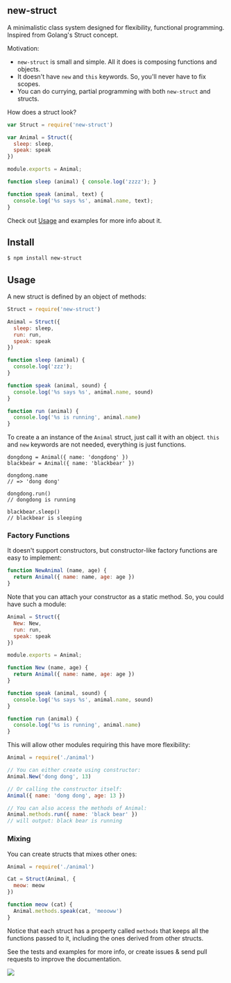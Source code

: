 ## new-struct

A minimalistic class system designed for flexibility, functional programming. Inspired from Golang's Struct concept.

Motivation:

* `new-struct` is small and simple. All it does is composing functions and objects.
* It doesn't have `new` and `this` keywords. So, you'll never have to fix scopes.
* You can do currying, partial programming with both `new-struct` and structs.

How does a struct look?

```js
var Struct = require('new-struct')

var Animal = Struct({
  sleep: sleep,
  speak: speak
})

module.exports = Animal;

function sleep (animal) { console.log('zzzz'); }

function speak (animal, text) { 
  console.log('%s says %s', animal.name, text);
}
```

Check out [Usage](#usage) and examples for more info about it.

## Install

```bash
$ npm install new-struct
```

## Usage

A new struct is defined by an object of methods:

```js
Struct = require('new-struct')

Animal = Struct({
  sleep: sleep,
  run: run,
  speak: speak
})

function sleep (animal) {
  console.log('zzz');
}

function speak (animal, sound) {
  console.log('%s says %s', animal.name, sound)
}

function run (animal) {
  console.log('%s is running', animal.name)
}
```

To create a an instance of the `Animal` struct, just call it with an object.
`this` and `new` keywords are not needed, everything is just functions.

```
dongdong = Animal({ name: 'dongdong' })
blackbear = Animal({ name: 'blackbear' })

dongdong.name
// => 'dong dong'

dongdong.run()
// dongdong is running

blackbear.sleep()
// blackbear is sleeping
```

### Factory Functions

It doesn't support constructors, but constructor-like factory functions are easy to implement:

```js
function NewAnimal (name, age) {
  return Animal({ name: name, age: age })
}
```

Note that you can attach your constructor as a static method. So, you could have such a module:

```js
Animal = Struct({
  New: New,
  run: run,
  speak: speak
})

module.exports = Animal;

function New (name, age) {
  return Animal({ name: name, age: age })
}

function speak (animal, sound) {
  console.log('%s says %s', animal.name, sound)
}

function run (animal) {
  console.log('%s is running', animal.name)
}
```

This will allow other modules requiring this have more flexibility:

```js
Animal = require('./animal')

// You can either create using constructor:
Animal.New('dong dong', 13)

// Or calling the constructor itself:
Animal({ name: 'dong dong', age: 13 })

// You can also access the methods of Animal:
Animal.methods.run({ name: 'black bear' })
// will output: black bear is running
```

### Mixing

You can create structs that mixes other ones:

```js
Animal = require('./animal')

Cat = Struct(Animal, {
  meow: meow
})

function meow (cat) {
  Animal.methods.speak(cat, 'meooww')
}
```

Notice that each struct has a property called `methods` that keeps all the functions passed to it, including the ones derived from other structs.

See the tests and examples for more info, or create issues & send pull requests to improve the documentation.

![](http://i.cloudup.com/CZR70W5Sct.png)
